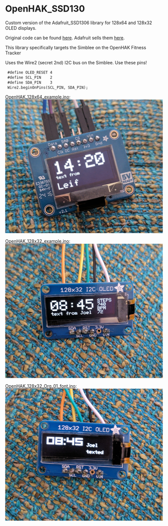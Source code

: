 # OpenHAK_SSD130
Custom version of the Adafruit_SSD1306 library for 128x64 and 128x32 OLED displays. 

Original code can be found [here](https://github.com/adafruit/Adafruit_SSD1306). Adafruit sells them [here](https://www.adafruit.com/product/938).  

This library specifically targets the Simblee on the OpenHAK Fitness Tracker

Uses the Wire2 (secret 2nd) I2C bus on the Simblee. Use these pins!  

	 #define OLED_RESET	4
	 #define SCL_PIN    2
	 #define SDA_PIN    3 
	 Wire2.beginOnPins(SCL_PIN, SDA_PIN);

[OpenHAK_128x64_example.ino]():
![128x64](images/example1.jpg)

[OpenHAK_128x32_example.ino]():
![128x32](images/example2.jpg)

[OpenHAK_128x32_Org_01_font.ino]():
![128x32_font](images/example4.jpg)

